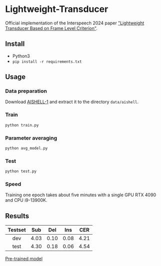# Lightweight-Transducer
Official implementation of the Interspeech 2024 paper ["Lightweight Transducer Based on Frame Level Criterion"](https://www.isca-archive.org/interspeech_2024/wan24_interspeech.pdf).

## Install
- Python3
- `pip install -r requirements.txt`

## Usage
### Data preparation
Download [AISHELL-1](https://www.openslr.org/resources/33/data_aishell.tgz) and extract it to the directory `data/aishell`.

### Train
```bash
python train.py
```

### Parameter averaging
```bash
python avg_model.py
```

### Test
```bash
python test.py
```

### Speed
Training one epoch takes about five minutes with a single GPU RTX 4090 and CPU i9-13900K.

## Results
| Testset |   Sub  |  Del  | Ins  |  CER |
| :---: |:----: |:----: |:----: | :----: |
| dev | 4.03  |  0.10  |  0.08  | 4.21 |
| test | 4.30  |  0.18  |  0.06  | 4.54 |

[Pre-trained model](https://drive.google.com/file/d/1GRGUp4zx2QNlWbKIaRmVGkJV_MauR4Kh/view?usp=sharing)
